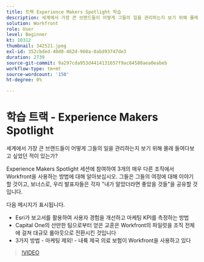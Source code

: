 ```yaml
---
title: 트랙 Experience Makers Spotlight 학습
description: 세계에서 가장 큰 브랜드들이 어떻게 그들의 일을 관리하는지 보기 위해 몰래 들여다보고 싶었던 적이 있는가?
solution: Workfront
role: User
level: Beginner
kt: 10312
thumbnail: 342521.jpeg
exl-id: 352cbded-40d0-462d-960a-0abd93747de3
duration: 2739
source-git-commit: 9a297cda953d4414131657f9ac84580aea0eabeb
workflow-type: tm+mt
source-wordcount: '150'
ht-degree: 0%

---
```


# 학습 트랙 - Experience Makers Spotlight

세계에서 가장 큰 브랜드들이 어떻게 그들의 일을 관리하는지 보기 위해 몰래 들여다보고 싶었던 적이 있는가?

Experience Makers Spotlight 세션에 참여하여 3개의 매우 다른 조직에서 Workfront을 사용하는 방법에 대해 알아보십시오. 그들은 그들의 여정에 대해 이야기할 것이고, 보너스로, 우리 발표자들은 각자 &quot;내가 알았더라면 좋았을 것들&quot;을 공유할 것입니다.

다음 메시지가 표시됩니다.

* Esri가 보고서를 활용하여 사용자 경험을 개선하고 마케팅 KPI를 측정하는 방법
* Capital One의 산만한 팀으로부터 얻은 교훈은 Workfront의 파일럿을 조직 전체에 걸쳐 대규모 롤아웃으로 전환시킨 것입니다
* 3가지 방법 - 마케팅 제외! - 내륙 제국 의료 보험이 Workfront을 사용하고 있다

>[!VIDEO](https://video.tv.adobe.com/v/342521/?quality=12&learn=on)
